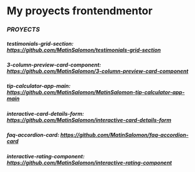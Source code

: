 # My proyects frontendmentor
### _PROYECTS_
##### _testimonials-grid-section:_ https://github.com/MatinSalomon/testimonials-grid-section
##### _3-column-preview-card-component:_ https://github.com/MatinSalomon/3-column-preview-card-component
##### _tip-calculator-app-main:_ https://github.com/MatinSalomon/MatinSalomon-tip-calculator-app-main
##### _interactive-card-details-form:_ https://github.com/MatinSalomon/interactive-card-details-form
##### _faq-accordion-card:_ https://github.com/MatinSalomon/faq-accordion-card
##### _interactive-rating-component:_ https://github.com/MatinSalomon/interactive-rating-component
